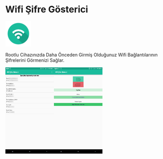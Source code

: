 # Wifi Şifre Gösterici
<img alt="Logo" src="Screenshot/logo.png" width="80" />


Rootlu Cihazınızda Daha Önceden Girmiş Olduğunuz Wifi Bağlantılarının Şifrelerini Görmenizi Sağlar.



<div style="display:flex;">
<img alt="App image" src="Screenshot/Screenshot_20170915-231200.png" width="30%">
<img alt="App image" src="Screenshot/Screenshot_20170915-231205.png" width="30%">
</div>
